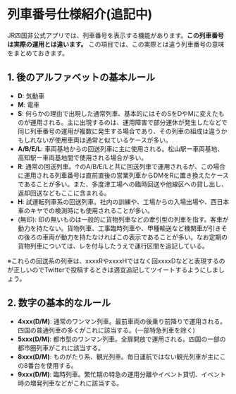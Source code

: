 # 列車番号仕様紹介(追記中)

JR四国非公式アプリでは、列車番号を表示する機能があります。**この列車番号は実際の運用とは違います。** この項目では、この実際とは違う列車番号の意味をまとめておきます。


## 1. 後のアルファベットの基本ルール

- **D**: 気動車
- **M**: 電車
- **S**: 何らかの理由で出現した通常列車、基本的にはそのSをDやMに変えたものが運用される。主に出現するのは、運用障害で部分運休が発生したなどで同じ列車番号の運用が複数に発生する場合であり、その列車の組成は違うかもしれないが使用車両は通常と似ているケースが多い。
- **A/B/E/L**: 車両基地からの回送列車に主に使用される。松山駅ー車両基地、高知駅ー車両基地間で使用される場合が多い。
- **R**: 通常の回送列車。↑のA/B/E/Lと共に回送列車で運用されるが、この場合に運用される列車番号は直前直後の営業列車からDMをRに置き換えたケースであることが多い。また、多度津工場への臨時回送や他線区への貸し出し、返却回送などもここに含まれる。
- **H**: 試運転列車系の回送列車。社内の訓練や、工場からの入場出場や、西日本車のキヤでの検測時にも使用されることが多い。
- (無印): 印の無いものは一般的に貨物列車などの牽引型の列車を指す。客車が動力を持たない。貨物列車、工事臨時列車や、甲種輸送など機関車が引きその後ろの車両が動力を持たなければこの表示であることが多い。なお定期の貨物列車については、レを付与したうえで運行区間を追記している。

※これらの回送系の列車は、xxxxRやxxxxHではなく回xxxxDなどと表現するのが正しいのでTwitterで投稿するときは適宜追記してツイートするようにしましょう。

## 2. 数字の基本的なルール

- **4xxx(D/M)**: 通常のワンマン列車。最前車両の後乗り前降りで運用される。四国の普通列車の多くがこれに該当する。(一部特急列車を除く)
- **5xxx(D/M)**: 都市型のワンマン列車。全扉開放で運用される。四国の一部の都市圏列車がこれに該当する。
- **8xxx(D/M)**: ものがたり系、観光列車。毎日運航ではない観光列車が主にこの8番台を使用する。
- **9xxx(D/M)**: 臨時列車。繁忙期の特急の運用分離やイベント貸切、イベント時の増発列車などがこれに該当する。